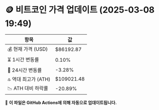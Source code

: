 # 🪙 비트코인 가격 업데이트 (2025-03-08 19:49)

| 항목                | 값 |
|--------------------|----------------|
| 💰 현재 가격 (USD) | $86192.87 |
| ⏳ 1시간 변동률    | 0.10% |
| 📆 24시간 변동률   | -3.28% |
| 🔝 역대 최고가 (ATH) | $109021.48 |
| 📉 ATH 대비 하락률 | -20.89% |

🔄 **이 파일은 GitHub Actions에 의해 자동으로 업데이트됩니다.**
